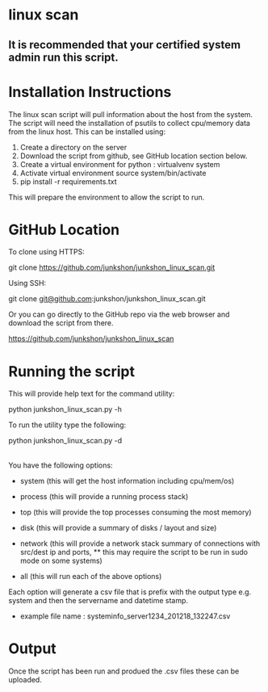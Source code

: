 # linux scan 

## It is recommended that your certified system admin run this script. 
# Installation Instructions 

The linux scan script will pull information about the host from the system. The script will need the installation of psutils to collect cpu/memory data from the linux host. This can be installed using:

1. Create a directory on the server 
2. Download the script from github, see GitHub location section below.
3. Create a virtual environment for python : virtualvenv system
4. Activate virtual environment source system/bin/activate 
5. pip install -r requirements.txt 

This will prepare the environment to allow the script to run. 

# GitHub Location

To clone using HTTPS:

git clone https://github.com/junkshon/junkshon_linux_scan.git 

Using SSH:

git clone git@github.com:junkshon/junkshon_linux_scan.git

Or you can go directly to the GitHub repo via the web browser and download the script from there. 

https://github.com/junkshon/junkshon_linux_scan
# Running the script 

This will provide help text for the command utility:

python junkshon_linux_scan.py -h 

To run the utility type the following: 

python junkshon_linux_scan.py -d <option>

You have the following options:

- system (this will get the host information including cpu/mem/os)
- process (this will provide a running process stack)
- top (this will provide the top processes consuming the most memory)
- disk (this will provide a summary of disks / layout and size)
- network (this will provide a network stack summary of connections with src/dest ip and ports, ** this may require the script to be run in sudo mode on some systems)

- all (this will run each of the above options)

Each option will generate a csv file that is prefix with the output type e.g. system and then the servername and datetime stamp.

- example file name : systeminfo_server1234_201218_132247.csv

# Output

Once the script has been run and produed the .csv files these can be uploaded. 